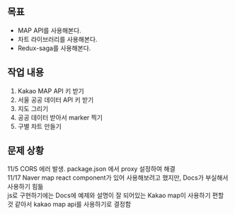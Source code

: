 ## 목표  
- MAP API를 사용해본다.
- 차트 라이브러리를 사용해본다.
- Redux-saga를 사용해본다. 

## 작업 내용
1. Kakao MAP API 키 받기
2. 서울 공공 데이터 API 키 받기
3. 지도 그리기
4. 공공 데이터 받아서 marker 찍기
5. 구별 차트 만들기

## 문제 상황
11/5 CORS 에러 발생. package.json 에서 proxy 설정하여 해결  
11/17 Naver map react component가 있어 사용해보려고 했지만, Docs가 부실해서 사용하기 힘듦  
      js로 구현하기에는 Docs에 예제와 설명이 잘 되어있는 Kakao map이 사용하기 편할 것 같아서 kakao map api를 사용하기로 결정함  